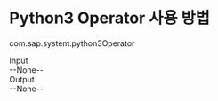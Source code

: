 # Python3 Operator 사용 방법
com.sap.system.python3Operator<br>

Input<br>
--None--<br>
Output<br>
--None--<br>
